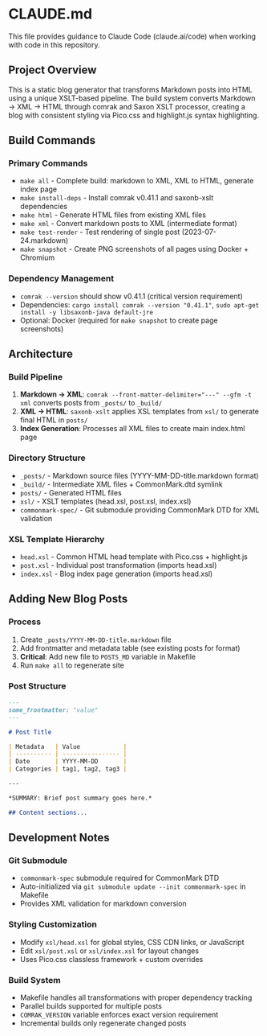 # CLAUDE.md

This file provides guidance to Claude Code (claude.ai/code) when working with code in this repository.

## Project Overview

This is a static blog generator that transforms Markdown posts into HTML using a unique XSLT-based pipeline. The build system converts Markdown → XML → HTML through comrak and Saxon XSLT processor, creating a blog with consistent styling via Pico.css and highlight.js syntax highlighting.

## Build Commands

### Primary Commands
- `make all` - Complete build: markdown to XML, XML to HTML, generate index page
- `make install-deps` - Install comrak v0.41.1 and saxonb-xslt dependencies
- `make html` - Generate HTML files from existing XML files
- `make xml` - Convert markdown posts to XML (intermediate format)
- `make test-render` - Test rendering of single post (2023-07-24.markdown)
- `make snapshot` - Create PNG screenshots of all pages using Docker + Chromium

### Dependency Management
- `comrak --version` should show v0.41.1 (critical version requirement)
- Dependencies: `cargo install comrak --version "0.41.1"`, `sudo apt-get install -y libsaxonb-java default-jre`
- Optional: Docker (required for `make snapshot` to create page screenshots)

## Architecture

### Build Pipeline
1. **Markdown → XML**: `comrak --front-matter-delimiter="---" --gfm -t xml` converts posts from `_posts/` to `_build/`
2. **XML → HTML**: `saxonb-xslt` applies XSL templates from `xsl/` to generate final HTML in `posts/`
3. **Index Generation**: Processes all XML files to create main index.html page

### Directory Structure
- `_posts/` - Markdown source files (YYYY-MM-DD-title.markdown format)
- `_build/` - Intermediate XML files + CommonMark.dtd symlink
- `posts/` - Generated HTML files
- `xsl/` - XSLT templates (head.xsl, post.xsl, index.xsl)
- `commonmark-spec/` - Git submodule providing CommonMark DTD for XML validation

### XSL Template Hierarchy
- `head.xsl` - Common HTML head template with Pico.css + highlight.js
- `post.xsl` - Individual post transformation (imports head.xsl)
- `index.xsl` - Blog index page generation (imports head.xsl)

## Adding New Blog Posts

### Process
1. Create `_posts/YYYY-MM-DD-title.markdown` file
2. Add frontmatter and metadata table (see existing posts for format)
3. **Critical**: Add new file to `POSTS_MD` variable in Makefile
4. Run `make all` to regenerate site

### Post Structure
```markdown
---
some_frontmatter: "value"
---

# Post Title

| Metadata   | Value            |
| ---------- | ---------------- |
| Date       | YYYY-MM-DD       |
| Categories | tag1, tag2, tag3 |

---

*SUMMARY: Brief post summary goes here.*

## Content sections...
```

## Development Notes

### Git Submodule
- `commonmark-spec` submodule required for CommonMark DTD
- Auto-initialized via `git submodule update --init commonmark-spec` in Makefile
- Provides XML validation for markdown conversion

### Styling Customization
- Modify `xsl/head.xsl` for global styles, CSS CDN links, or JavaScript
- Edit `xsl/post.xsl` or `xsl/index.xsl` for layout changes
- Uses Pico.css classless framework + custom overrides

### Build System
- Makefile handles all transformations with proper dependency tracking
- Parallel builds supported for multiple posts
- `COMRAK_VERSION` variable enforces exact version requirement
- Incremental builds only regenerate changed posts
